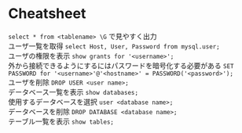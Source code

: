 # Cheatsheet  
`select * from <tablename> \G` で見やすく出力  
ユーザ一覧を取得 `select Host, User, Password from mysql.user;`  
ユーザの権限を表示 `show grants for '<username>';`  
外から接続できるようにするにはパスワードを暗号化する必要がある `SET PASSWORD for '<username>'@'<hostname>' = PASSWORD('<password>');`  
ユーザを削除 `DROP USER <user name>;`  
データベース一覧を表示 `show databases;`  
使用するデータベースを選択 `user <database name>;`  
データベースを削除 `DROP DATABASE <database name>;`  
テーブル一覧を表示 `show tables;`  
